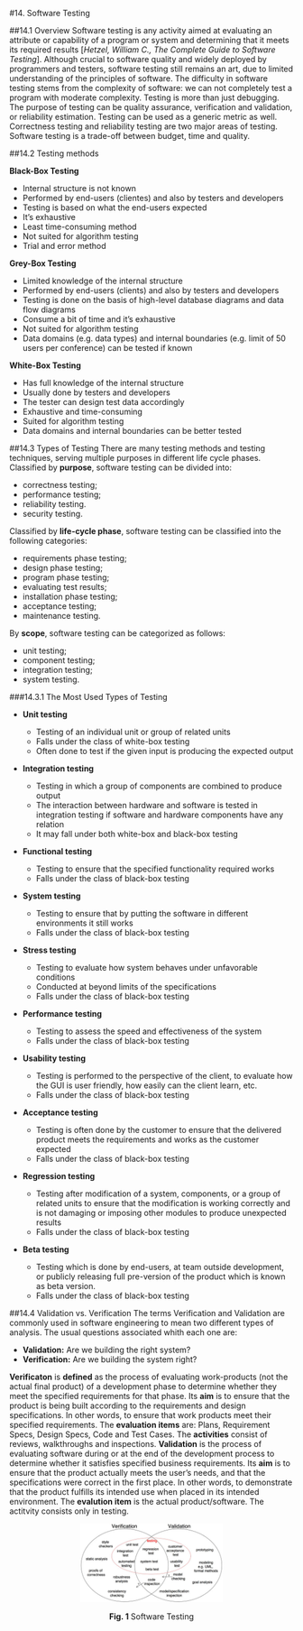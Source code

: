 #14. Software Testing

##14.1 Overview
Software testing is any activity aimed at evaluating an attribute or capability of a program or system and determining that it meets its required results [*Hetzel, William C., The Complete Guide to Software Testing*]. Although crucial to software quality and widely deployed by programmers and testers, software testing still remains an art, due to limited understanding of the principles of software. The difficulty in software testing stems from the complexity of software: we can not completely test a program with moderate complexity. Testing is more than just debugging. The purpose of testing can be quality assurance, verification and validation, or reliability estimation. Testing can be used as a generic metric as well. Correctness testing and reliability testing are two major areas of testing. Software testing is a trade-off between budget, time and quality.

##14.2 Testing methods

**Black-Box Testing**

-	Internal structure is not known
-	Performed by end-users (clientes) and also by testers and developers
-	Testing is based on what the end-users expected
-	It’s exhaustive
- Least time-consuming method
-	Not suited for algorithm testing
- Trial and error method

**Grey-Box Testing**

-	Limited knowledge of the internal structure
-	Performed by end-users (clients) and also by testers and developers
-	Testing is done on the basis of high-level database diagrams and data flow diagrams
-	Consume a bit of time and it’s exhaustive
- Not suited for algorithm testing
-	Data domains (e.g. data types) and internal boundaries (e.g. limit of 50 users per conference) can be tested if known

**White-Box Testing**

-	Has full knowledge of the internal structure
-	Usually done by testers and developers
-	The tester can design test data accordingly
-	Exhaustive and time-consuming
- Suited for algorithm testing
-	Data domains and internal boundaries can be better tested

##14.3 Types of Testing
There are many testing methods and testing techniques, serving multiple purposes in different life cycle phases. Classified by **purpose**, software testing can be divided into:
* correctness testing; 
* performance testing; 
* reliability testing.
* security testing.    

Classified by **life-cycle phase**, software testing can be classified into the following categories: 
* requirements phase testing;
* design phase testing;
* program phase testing;
* evaluating test results;
* installation phase testing;
* acceptance testing;
* maintenance testing.    

By **scope**, software testing can be categorized as follows:
* unit testing;
* component testing;
* integration testing;
* system testing.

###14.3.1 The Most Used Types of Testing

-	**Unit testing**
	- Testing of an individual unit or group of related units
	- Falls under the class of white-box testing 
	- Often done to test if the given input is producing the expected output

-	**Integration testing**
	- Testing in which a group of components are combined to produce output
	- The interaction between hardware and software is tested in integration testing if software and hardware components have any relation
	- It may fall under both white-box and black-box testing 

-	**Functional testing**
	- Testing to ensure that the specified functionality required works
	- Falls under the class of black-box testing

-	**System testing**
	- Testing to ensure that by putting the software in different environments it still works
	- Falls under the class of black-box testing

-	**Stress testing**
	- Testing to evaluate how system behaves under unfavorable conditions
	- Conducted at beyond limits of the specifications
	- Falls under the class of black-box testing

-	**Performance testing**
	- Testing to assess the speed and effectiveness of the system
	- Falls under the class of black-box testing

-	**Usability testing**
	- Testing is performed to the perspective of the client, to evaluate how the GUI is user friendly, how easily can the client learn, etc.
	- Falls under the class of black-box testing

-	**Acceptance testing**
	- Testing is often done by the customer to ensure that the delivered product meets the requirements and works as the customer expected
	- Falls under the class of black-box testing

-	**Regression testing**
	- Testing after modification of a system, components, or a group of related units to ensure that the modification is working correctly and is not damaging or imposing other modules to produce unexpected results
	- Falls under the class of black-box testing

-	**Beta testing**
	- Testing which is done by end-users, at team outside development, or publicly releasing full pre-version of the product which is known as beta version. 
	- Falls under the class of black-box testing

##14.4 Validation vs. Verification
The terms Verification and Validation are commonly used in software engineering to mean two different types of analysis. The usual questions associated whith each one are:
* **Validation:** Are we building the right system?
* **Verification:** Are we building the system right?

**Verificaton** is **defined** as the process of evaluating work-products (not the actual final product) of a development phase to determine whether they meet the specified requirements for that phase. Its **aim** is to ensure that the product is being built according to the requirements and design specifications. In other words, to ensure that work products meet their specified requirements. The **evaluation items** are: Plans, Requirement Specs, Design Specs, Code and Test Cases. The **activities** consist of reviews, walkthroughs and inspections.
**Validation** is the process of evaluating software during or at the end of the development process to determine whether it satisfies specified business requirements. Its **aim** is to ensure that the product actually meets the user’s needs, and that the specifications were correct in the first place. In other words, to demonstrate that the product fulfills its intended use when placed in its intended environment. The **evalution item** is the actual product/software. The actitvity consists only in testing.

<p align="center">
  <img src="images/VandVtoolbox.jpg" width="50%" height="50%">
  <span class="caption">
        <p align="center"><b>Fig. 1</b> Software Testing</p>
  </span>
</p>



